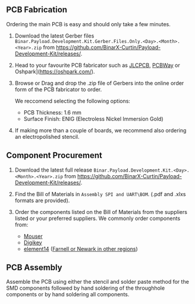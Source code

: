 ## PCB Fabrication

Ordering the main PCB is easy and should only take a few minutes.

1. Download the latest Gerber files `Binar.Payload.Development.Kit.Gerber.Files.Only.<Day>.<Month>.<Year>.zip` from https://github.com/BinarX-Curtin/Payload-Development-Kit/releases/.
2. Head to your favourite PCB fabricator such as [JLCPCB](https://cart.jlcpcb.com/quote), [PCBWay](https://www.pcbway.com/orderonline.aspx) or Oshpark](https://oshpark.com/).
3. Browse or Drag and drop the .zip file of Gerbers into the online order form of the PCB fabricator to order.

   We reccomend selecting the following options:
   - PCB Thickness: 1.6 mm
   - Surface Finish: ENIG (Electroless Nickel Immersion Gold)
5. If making more than a couple of boards, we recommend also ordering an electropolished stencil.

## Component Procurement
1. Download the latest full release `Binar.Payload.Development.Kit.<Day>.<Month>.<Year>.zip` from https://github.com/BinarX-Curtin/Payload-Development-Kit/releases/.
2. Find the Bill of Materials in `Assembly SPI and UART\BOM`. (.pdf and .xlxs formats are provided).
3. Order the components listed on the Bill of Materials from the suppliers listed or your preferred suppliers. We commonly order components from:

   - [Mouser](https://mouser.com/)
   - [Digikey](https://www.digikey.com)
   - [element14](https://au.element14.com/) ([Farnell or Newark in other regions](https://www.farnell.com/))

## PCB Assembly

Assemble the PCB using either the stencil and solder paste method for the SMD components followed by hand soldering of the throughhole components or by hand soldering all components.
